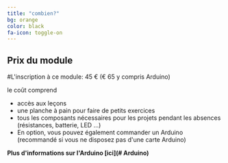 ```yaml
---
title: "combien?"
bg: orange
color: black
fa-icon: toggle-on
---
```


## Prix ​​du module

#L'inscription à ce module: 45 € (€ 65 y compris Arduino)

le coût comprend

- accès aux leçons
- une planche à pain pour faire de petits exercices
- tous les composants nécessaires pour les projets pendant les absences (résistances, batterie, LED ...)
- En option, vous pouvez également commander un Arduino (recommandé si vous ne disposez pas d'une carte Arduino)



**Plus d'informations sur l'Arduino [ici](# Arduino)**


